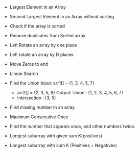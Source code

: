- Largest Element in an Array

- Second Largest Element in an Array without sorting

- Check if the array is sorted

- Remove duplicates from Sorted array

- Left Rotate an array by one place

- Left rotate an array by D places

- Move Zeros to end

- Linear Search

- Find the Union
    Input: arr1[] = {1, 3, 4, 5, 7}
	*    arr2[] = {2, 3, 5, 6} 
    Output: Union : {1, 2, 3, 4, 5, 6, 7} 
	*    Intersection : {3, 5}
	         
         
- Find missing number in an array

- Maximum Consecutive Ones

- Find the number that appears once, and other numbers twice.

- Longest subarray with given sum K(positives)

- Longest subarray with sum K (Positives + Negatives)